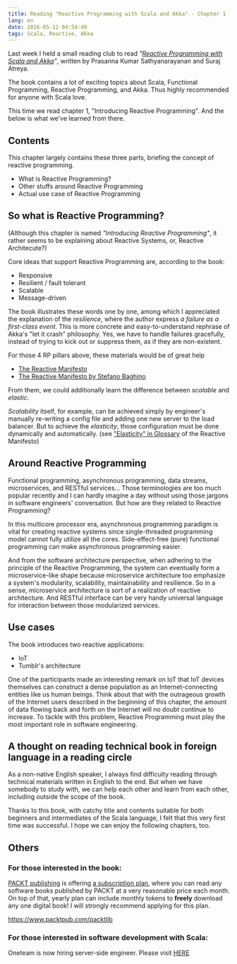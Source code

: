 ```yaml
---
title: Reading "Reactive Programming with Scala and Akka" - Chapter 1
lang: en
date: 2016-05-12 04:54:49
tags: Scala, Reactive, Akka
---
```


Last week I held a small reading club to read *"[Reactive Programming with Scala and Akka](https://www.amazon.co.jp/dp/B016YFQ88M)"*, written by Prasanna Kumar Sathyanarayanan and Suraj Atreya.

The book contains a lot of exciting topics about Scala, Functional Programming, Reactive Programming, and Akka.  Thus highly recommended for anyone with Scala love.

This time we read chapter 1, "Introducing Reactive Programming".  And the below is what we've learned from there.

## Contents

This chapter largely contains these three parts, briefing the concept of reactive programming.

- What is Reactive Programming?
- Other stuffs around Reactive Programming
- Actual use case of Reactive Programming

## So what is Reactive Programming?

(Although this chapter is named *"Introducing Reactive Programming"*, it rather seems to be explaining about Reactive Systems, or, Reactive Architecute?)

Core ideas that support Reactive Programming are, according to the book:

- Responsive
- Resilient / fault tolerant
- Scalable
- Message-driven

The book illustrates these words one by one, among which I appreciated the explanation of the *resilience*, where the author express *a failure as a first-class event*.  This is more concrete and easy-to-understand rephrase of Akka's "let it crash" philosophy.  Yes, we have to handle failures gracefully, instead of trying to kick out or suppress them, as if they are non-existent.

For those 4 RP pillars above, these materials would be of great help

- [The Reactive Manifesto](http://www.reactivemanifesto.org/)
- [The Reactive Manifesto by Stefano Baghino](https://speakerdeck.com/stefanobaghino/the-reactive-manifesto) 

From them, we could additionally learn the difference between *scalable* and *elastic*.

*Scalability* itself, for example, can be achieved simply by engineer's manually re-writing a config file and adding one new server to the load balancer.  But to achieve the *elasticity*, those configuration must be done dynamically and automatically.  (see ["Elasticity" in Glossary](http://www.reactivemanifesto.org/glossary#Elasticity) of the Reactive Manifesto)

## Around Reactive Programming

Functional programming, asynchronous programming, data streams, microservices, and RESTful services...  Those terminologies are too much popular recently and I can hardly imagine a day without using those jargons in software engineers' conversation.  But how are they related to Reactive Programming?

In this multicore processor era, asynchronous programming paradigm is vital for creating reactive systems since single-threaded programming model cannot fully utilize all the cores.  Side-effect-free (pure) functional programming can make asynchronous programming easier.

And from the software architecture perspective, when adhering to the principle of the Reactive Programming, the system can eventually form a microservice-like shape because microservice architecture too emphasize a system's modularity, scalability, maintainability and resilience.  So in a sense, microservice architecture is sort of a realization of reactive architecture.  And RESTful interface can be very handy universal language for interaction between those modularized services.

## Use cases

The book introduces two reactive applications:

- IoT
- Tumblr's architecture

One of the participants made an interesting remark on IoT that IoT devices themselves can construct a dense population as an Internet-connecting entities like us human beings.  Think about that with the outrageous growth of the Internet users described in the beginning of this chapter, the amount of data flowing back and forth on the Internet will no doubt continue to increase.  To tackle with this problem, Reactive Programming must play the most important role in software engineering.

## A thought on reading technical book in foreign language in a reading circle

As a non-native English speaker, I always find difficulty reading through technical materials written in English to the end.  But when we have somebody to study with, we can help each other and learn from each other, including outside the scope of the book.

Thanks to this book, with catchy title and contents suitable for both beginners and intermediates of the Scala language, I felt that this very first time was successful.  I hope we can enjoy the following chapters, too.

## Others

### For those interested in the book:

[PACKT publishing](https://www.packtpub.com/) is offering [a subscription plan](https://www.packtpub.com/books/subscription/packtlib), where you can read any software books published by PACKT at a very reasonable price each month.  On top of that, yearly plan can include monthly tokens to **freely** download any one digital book!  I will strongly recommend applying for this plan.

https://www.packtpub.com/packtlib

### For those interested in software development with Scala:

Oneteam is now hiring server-side engineer.  Please visit [HERE](https://one-team.com/recruit/)

